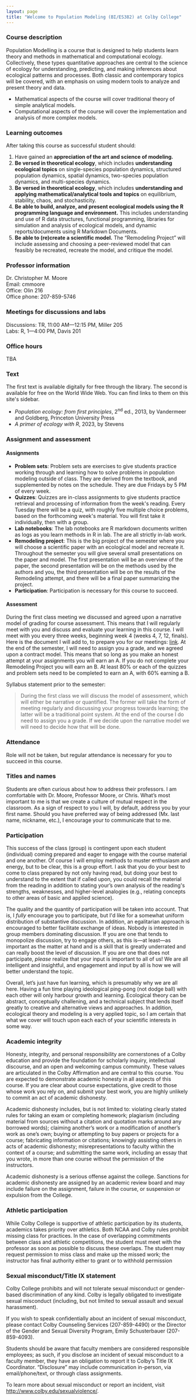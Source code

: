 ```yaml
---
layout: page
title: "Welcome to Population Modeling (BI/ES382) at Colby College"
---
```

### Course description
Population Modelling is a course that is designed to help students learn theory and methods in mathematical and computational ecology. Collectively, these types quantitative approaches are central to the science of ecology for understanding, predicting, and making inferences about ecological patterns and processes. Both classic and contemporary topics will be covered, with an emphasis on using modern tools to analyze and present theory and data.

* Mathematical aspects of the course will cover traditional theory of simple analytical models.
* Computational aspects of the course will cover the implementation and analysis of more complex models.

### Learning outcomes
After taking this course as successful student should:
1. Have gained an **appreciation of the art and science of modeling.**
2. **Be versed in theoretical ecology**, which includes **understanding ecological topics** on single-species population dynamics, structured population dynamics, spatial dynamics, two-species population dynamics, and multi-species dynamics.
3. **Be versed in theoretical ecology**, which includes **understanding and applying mathematical/analytical tools and topics** on equilibrium, stability, chaos, and stochasticity.
4. **Be able to build, analyze, and present ecological models using the R programming language and environment.** This includes understanding and use of R data structures, functional programming, libraries for simulation and analysis of ecological models, and dynamic reports/documents using R Markdown Documents.
5. **Be able to (re)create a scientific model.** The “Remodeling Project” will include assessing and choosing a peer-reviewed model that can feasibly be recreated, recreate the model, and critique the model.


### Professor information
Dr. Christopher M. Moore  
Email: cmmoore  
Office: Olin 216  
Office phone: 207-859-5746  

### Meetings for discussions and labs
Discussions: TR, 11:00 AM—12:15 PM, Miller 205  
Labs: R, 1—4:00 PM, Davis 201

### Office hours
TBA

### Text
The first text is available digitally for free through the library. The second is available for free on the World Wide Web. You can find links to them on this site's sidebar.
* *Population ecology: from first principles*, 2<sup>nd</sup> ed., 2013, by Vandermeer and Goldberg, Princeton University Press  
* *A primer of ecology with R*, 2023, by Stevens

### Assignment and assessment
#### Assignments
- **Problem sets**: Problem sets are exercises to give students practice working through and learning how to solve problems in population modeling outside of class. They are derived from the textbook, and supplemented by notes on the schedule. They are due Fridays by 5 PM of every week.
- **Quizzes**: Quizzes are in-class assignments to give students practice retrieval and processing of information from the week's reading. Every Tuesday there will be a quiz, with roughly five multiple choice problems, based on the forthcoming week's material. You will first take it individually, then with a group.
- **Lab notebooks**: The lab notebooks are R markdown documents written as logs as you learn methods in R in lab. The are all strictly in-lab work.
- **Remodeling project**: This is the big project of the semester where you will choose a scientific paper with an ecological model and recreate it. Throughout the semester you will give several small presentations on the paper and model. The first presentation will be an overview of the paper, the second presentation will be on the methods used by the authors and you, the third presentation will be on the results of the Remodeling attempt, and there will be a final paper summarizing the project.
- **Participation**: Participation is necessary for this course to succeed.

#### Assessment
During the first class meeting we discussed and agreed upon a narrative model of grading for course assessment. This means that I will regularly meet with you and discuss and evaluate your learning in this course. I will meet with you every three weeks, beginning week 4 (weeks 4, 7, 12, finals). Here is the document I will add to, to prepare you for our meetings: [link](../Misc/Reflection.html). At the end of the semester, I will need to assign you a grade, and we agreed upon a contract model. This means that so long as you make an honest attempt at your assignments you will earn an A. If you do not complete your Remodeling Project you will earn an B. At least 80% or each of the quizzes and problem sets need to be completed to earn an A, with 60% earning a B.

Syllabus statement prior to the semester:
> During the first class we will discuss the model of assessment, which will either be narrative or quantified. The former will take the form of meeting regularly and discussing your progress towards learning; the latter will be a traditional point system. At the end of the course I do need to assign you a grade. If we decide upon the narrative model we will need to decide how that will be done.

<!---

| Assignments          | Each  | No.  | Proportion of the course |
| :------------------- | :---: | :--: | :----------------------: |
| Problem sets         | 0.035 |  9   |           0.315          |
| Quizzes (individual) | 0.011 |  10  |           0.110          |
| Quizzes (group)      | 0.011 |  10  |           0.110          |
| Lab experiments      | 0.040 |  2   |           0.080          |
| Lab reports          | 0.030 |  4   |           0.120          |
| Remodeling project   | 0.240 |  1   |           0.240          |
| Participation        | 0.025 |  1   |           0.025          |


--->

### Attendance
Role will not be taken, but regular attendance is necessary for you to succeed in this course.

### Titles and names
Students are often curious about how to address their professors. I am comfortable with Dr. Moore, Professor Moore, or Chris. What’s most important to me is that we create a culture of mutual respect in the classroom. As a sign of respect to you I will, by default, address you by your first name. Should you have preferred way of being addressed (Mx. last name, nickname, etc.), I encourage your to communicate that to me.

### Participation
This success of the class (group) is contingent upon each student (individual) coming prepared and eager to engage with the course material and one another. Of course I will employ methods to muster enthusiasm and energy, but to be clear, this is a group effort. I ask that you do your best to come to class prepared by not only having read, but doing your best to understand to the extent that if called upon, you could recall the material from the reading in addition to stating your’s own analysis of the reading's strengths, weaknesses, and higher-level analogies (e.g., relating concepts to other areas of basic and applied science).

The quality and the quantity of participation will be taken into account. That is, I *fully*
encourage you to participate, but I'd like for a somewhat uniform distribution of substantive discussion. In addition, an egalitarian approach is encouraged to better facilitate exchange of ideas. Nobody is interested in group members dominating discussion. If you are one that tends to monopolize discussion, try to engage others, as this is—at least—as important as the
matter at hand and is a skill that is greatly underrated and can really boost the level of
discussion. If you are one that does not participate, *please* realize that your input is
important to all of us! We are all intelligent and insightful, and engagement and input by
all is how we will better understand the topic.

Overall, let’s just have fun learning, which is presumably why we are all here. Having a fun time playing ideological ping-pong (not dodge ball) with each other will only harbour growth and learning. Ecological theory can be abstract, conceptually challening, and a technical subject that lends itself greatly to creative and alternative views and approaches. In addition, ecological theory and modeling is a very applied topic, so I am certain that what we cover will touch upon each each of your scientific interests in some way.

### Academic integrity

Honesty, integrity, and personal responsibility are cornerstones of a Colby education and provide the foundation for scholarly inquiry, intellectual discourse, and an open and welcoming campus community. These values are articulated in the Colby Affirmation and are central to this course. You are expected to demonstrate academic honesty in all aspects of this course. If you are clear about course expectations, give credit to those whose work you rely on, and submit your best work, you are highly unlikely to commit an act of academic dishonesty.

Academic dishonesty includes, but is not limited to: violating clearly stated rules for taking an exam or completing homework; plagiarism (including material from sources without a citation and quotation marks around any borrowed words); claiming another’s work or a modification of another’s work as one’s own; buying or attempting to buy papers or projects for a course; fabricating information or citations; knowingly assisting others in acts of academic dishonesty; misrepresentations to faculty within the context of a course; and submitting the same work, including an essay that you wrote, in more than one course without the permission of the instructors.

Academic dishonesty is a serious offense against the college. Sanctions for academic dishonesty are assigned by an academic review board and may include failure on the assignment, failure in the course, or suspension or expulsion from the College.

### Athletic participation

While Colby College is supportive of athletic participation by its students, academics takes priority over athletics. Both NCAA and Colby rules prohibit missing class for practices. In the case of overlapping commitments between class and athletic competitions, the student must meet with the professor as soon as possible to discuss these overlaps. The student may request permission to miss class and make up the missed work; the instructor has final authority either to grant or to withhold permission

### Sexual misconduct/Title IX statement

Colby College prohibits and will not tolerate sexual misconduct or gender-based discrimination of any kind. Colby is legally obligated to investigate sexual misconduct (including, but not limited to sexual assault and sexual harassment).

If you wish to speak confidentially about an incident of sexual misconduct, please contact Colby Counseling Services (207-859-4490) or the Director of the Gender and Sexual Diversity Program, Emily Schusterbauer (207-859-4093).

Students should be aware that faculty members are considered responsible employees; as such, if you disclose an incident of sexual misconduct to a faculty member, they have an obligation to report it to Colby’s Title IX Coordinator. “Disclosure” may include communication in-person, via email/phone/text, or through class assignments.

To learn more about sexual misconduct or report an incident, visit 
<a href="http://www.colby.edu/sexualviolence/" target="_blank">http://www.colby.edu/sexualviolence/</a>.

<!---
compiles page to pdf
pandoc index.md --pdf-engine=xelatex -V geometry:margin=1in -o Misc/Syllabus.pdf
<small><a href="./Misc/Syllabus.pdf" download>Download this page as a .pdf, last updated 2021 September 08</a></small>
--->